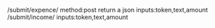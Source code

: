 /submit/expence/
method:post
return a json
inputs:token,text,amount
/submit/income/
inputs:token,text,amount